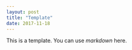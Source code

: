 ```yaml
---
layout: post
title: "Template"
date: 2017-11-18
---
```


This is a template. You can use _markdown_ here.
